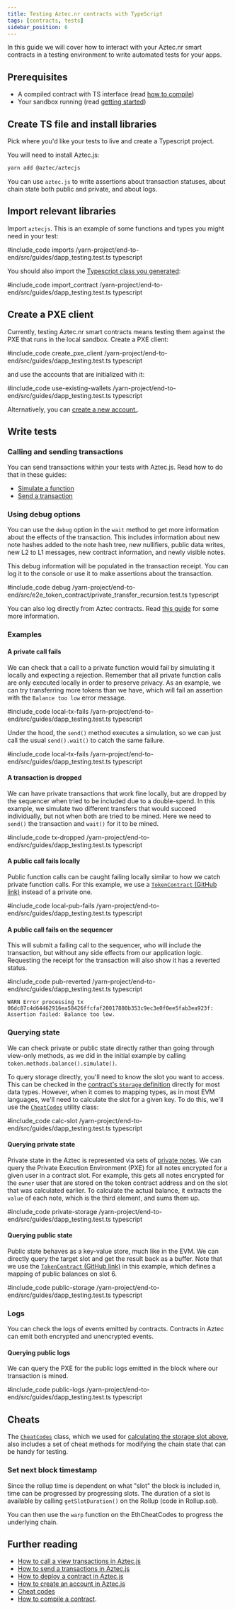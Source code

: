 ```yaml
---
title: Testing Aztec.nr contracts with TypeScript
tags: [contracts, tests]
sidebar_position: 6
---
```


In this guide we will cover how to interact with your Aztec.nr smart contracts in a testing environment to write automated tests for your apps.

## Prerequisites

- A compiled contract with TS interface (read [how to compile](../smart_contracts/how_to_compile_contract.md))
- Your sandbox running (read [getting started](../../getting_started.md))

## Create TS file and install libraries

Pick where you'd like your tests to live and create a Typescript project.

You will need to install Aztec.js:

```bash
yarn add @aztec/aztecjs
```

You can use `aztec.js` to write assertions about transaction statuses, about chain state both public and private, and about logs.

## Import relevant libraries

Import `aztecjs`. This is an example of some functions and types you might need in your test:

#include_code imports /yarn-project/end-to-end/src/guides/dapp_testing.test.ts typescript

You should also import the [Typescript class you generated](../smart_contracts/how_to_compile_contract.md#typescript-interfaces):

#include_code import_contract /yarn-project/end-to-end/src/guides/dapp_testing.test.ts typescript

## Create a PXE client

Currently, testing Aztec.nr smart contracts means testing them against the PXE that runs in the local sandbox. Create a PXE client:

#include_code create_pxe_client /yarn-project/end-to-end/src/guides/dapp_testing.test.ts typescript

and use the accounts that are initialized with it:

#include_code use-existing-wallets /yarn-project/end-to-end/src/guides/dapp_testing.test.ts typescript

Alternatively, you can [create a new account.](./create_account.md).

## Write tests

### Calling and sending transactions

You can send transactions within your tests with Aztec.js. Read how to do that in these guides:

- [Simulate a function](./call_view_function.md)
- [Send a transaction](./send_transaction.md)

### Using debug options

You can use the `debug` option in the `wait` method to get more information about the effects of the transaction. This includes information about new note hashes added to the note hash tree, new nullifiers, public data writes, new L2 to L1 messages, new contract information, and newly visible notes.

This debug information will be populated in the transaction receipt. You can log it to the console or use it to make assertions about the transaction.

#include_code debug /yarn-project/end-to-end/src/e2e_token_contract/private_transfer_recursion.test.ts typescript

You can also log directly from Aztec contracts. Read [this guide](../local_env/debugging/index.md#logging-in-aztecnr) for some more information.

### Examples

#### A private call fails

We can check that a call to a private function would fail by simulating it locally and expecting a rejection. Remember that all private function calls are only executed locally in order to preserve privacy. As an example, we can try transferring more tokens than we have, which will fail an assertion with the `Balance too low` error message.

#include_code local-tx-fails /yarn-project/end-to-end/src/guides/dapp_testing.test.ts typescript

Under the hood, the `send()` method executes a simulation, so we can just call the usual `send().wait()` to catch the same failure.

#include_code local-tx-fails /yarn-project/end-to-end/src/guides/dapp_testing.test.ts typescript

#### A transaction is dropped

We can have private transactions that work fine locally, but are dropped by the sequencer when tried to be included due to a double-spend. In this example, we simulate two different transfers that would succeed individually, but not when both are tried to be mined. Here we need to `send()` the transaction and `wait()` for it to be mined.

#include_code tx-dropped /yarn-project/end-to-end/src/guides/dapp_testing.test.ts typescript

#### A public call fails locally

Public function calls can be caught failing locally similar to how we catch private function calls. For this example, we use a [`TokenContract` (GitHub link)](https://github.com/AztecProtocol/aztec-packages/blob/master/noir-projects/noir-contracts/contracts/app/token_contract/src/main.nr) instead of a private one.

#include_code local-pub-fails /yarn-project/end-to-end/src/guides/dapp_testing.test.ts typescript

#### A public call fails on the sequencer

This will submit a failing call to the sequencer, who will include the transaction, but without any side effects from our application logic. Requesting the receipt for the transaction will also show it has a reverted status.

#include_code pub-reverted /yarn-project/end-to-end/src/guides/dapp_testing.test.ts typescript

```
WARN Error processing tx 06dc87c4d64462916ea58426ffcfaf20017880b353c9ec3e0f0ee5fab3ea923f: Assertion failed: Balance too low.
```

### Querying state

We can check private or public state directly rather than going through view-only methods, as we did in the initial example by calling `token.methods.balance().simulate()`.

To query storage directly, you'll need to know the slot you want to access. This can be checked in the [contract's `Storage` definition](../../reference/smart_contract_reference/storage/index.md) directly for most data types. However, when it comes to mapping types, as in most EVM languages, we'll need to calculate the slot for a given key. To do this, we'll use the [`CheatCodes`](../../reference/environment_reference/cheat_codes.md) utility class:

#include_code calc-slot /yarn-project/end-to-end/src/guides/dapp_testing.test.ts typescript

#### Querying private state

Private state in the Aztec is represented via sets of [private notes](../../../aztec/concepts/storage/state_model.md#private-state). We can query the Private Execution Environment (PXE) for all notes encrypted for a given user in a contract slot. For example, this gets all notes encrypted for the `owner` user that are stored on the token contract address and on the slot that was calculated earlier. To calculate the actual balance, it extracts the `value` of each note, which is the third element, and sums them up.

#include_code private-storage /yarn-project/end-to-end/src/guides/dapp_testing.test.ts typescript

#### Querying public state

Public state behaves as a key-value store, much like in the EVM. We can directly query the target slot and get the result back as a buffer. Note that we use the [`TokenContract` (GitHub link)](https://github.com/AztecProtocol/aztec-packages/blob/master/noir-projects/noir-contracts/contracts/app/token_contract/src/main.nr) in this example, which defines a mapping of public balances on slot 6.

#include_code public-storage /yarn-project/end-to-end/src/guides/dapp_testing.test.ts typescript

### Logs

You can check the logs of events emitted by contracts. Contracts in Aztec can emit both encrypted and unencrypted events.

#### Querying public logs

We can query the PXE for the public logs emitted in the block where our transaction is mined.

#include_code public-logs /yarn-project/end-to-end/src/guides/dapp_testing.test.ts typescript

## Cheats

The [`CheatCodes`](../../reference/environment_reference/cheat_codes.md) class, which we used for [calculating the storage slot above](#querying-state), also includes a set of cheat methods for modifying the chain state that can be handy for testing.

### Set next block timestamp

Since the rollup time is dependent on what "slot" the block is included in, time can be progressed by progressing slots.
The duration of a slot is available by calling `getSlotDuration()` on the Rollup (code in Rollup.sol).

You can then use the `warp` function on the EthCheatCodes to progress the underlying chain.

<!--#include_code warp /yarn-project/end-to-end/src/guides/dapp_testing.test.ts typescript-->

## Further reading

- [How to call a view transactions in Aztec.js](./call_view_function.md)
- [How to send a transactions in Aztec.js](./send_transaction.md)
- [How to deploy a contract in Aztec.js](./deploy_contract.md)
- [How to create an account in Aztec.js](./create_account.md)
- [Cheat codes](../../reference/environment_reference/cheat_codes.md)
- [How to compile a contract](../smart_contracts/how_to_compile_contract.md).
